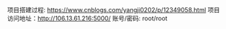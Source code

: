 项目搭建过程: https://www.cnblogs.com/yangji0202/p/12349058.html
项目访问地址：http://106.13.61.216:5000/      账号/密码: root/root

